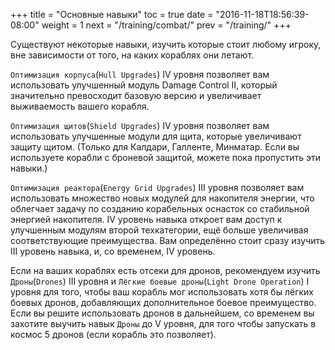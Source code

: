 +++
title = "Основные навыки"
toc = true
date = "2016-11-18T18:56:39-08:00"
weight = 1
next = "/training/combat/"
prev = "/training/"
+++

Существуют некоторые навыки, изучить которые стоит любому игроку, вне зависимости от того, 
на каких кораблях они летают.

`Оптимизация корпуса`(`Hull Upgrades`) IV уровня позволяет вам использовать улучшенный 
модуль  Damage Control II, который значительно превосходит базовую версию и увеличивает 
выживаемость вашего корабля.

`Оптимизация щитов`(`Shield Upgrades`) IV уровня позволяет вам использовать улучшенные модули для щита, 
которые увеличивают защиту щитом. (Только для Калдари, Галленте, Минматар. Если вы используете корабли с 
броневой защитой, можете пока пропустить эти навыки.)

`Оптимизация реактора`(`Energy Grid Upgrades`) III уровня позволяет вам использовать множество новых 
модулей для накопителя энергии, что облегчает задачу по созданию корабельных оснасток со стабильной 
энергией накопителя. IV уровень навыка откроет вам доступ к улучшенным модулям второй техкатегории, 
ещё больше увеличивая соответствующие преимущества. Вам определённо стоит сразу изучить III уровень навыка, 
и, со временем, IV уровень.

Если на ваших кораблях есть отсеки для дронов, рекомендуем изучить `Дроны`(`Drones`) III уровня 
и `Лёгкие боевые дроны`(`Light Drone Operation`) I уровня для того, чтобы ваш корабль мог использовать хотя бы
лёгких боевых дронов, добавляющих дополнительное боевое преимущество. 
Если вы решите использовать дронов в дальнейшем, со временем вы захотите выучить навык `Дроны` до V уровня, для 
того чтобы запускать в космос 5 дронов (если корабль это позволяет).

